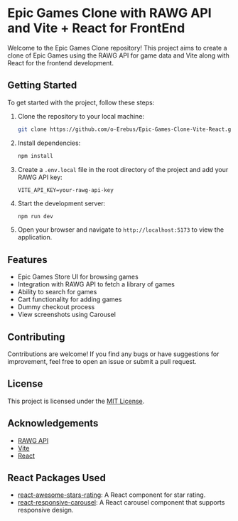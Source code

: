 # Epic Games Clone with RAWG API and Vite + React for FrontEnd

Welcome to the Epic Games Clone repository! This project aims to create a clone of Epic Games using the RAWG API for game data and Vite along with React for the frontend development.

## Getting Started

To get started with the project, follow these steps:

1. Clone the repository to your local machine:

   ```bash
   git clone https://github.com/o-Erebus/Epic-Games-Clone-Vite-React.git
   ```

2. Install dependencies:

   ```bash
   npm install
   ```

3. Create a `.env.local` file in the root directory of the project and add your RAWG API key:

   ```plaintext
   VITE_API_KEY=your-rawg-api-key
   ```

4. Start the development server:

   ```bash
   npm run dev
   ```

5. Open your browser and navigate to `http://localhost:5173` to view the application.

## Features

- Epic Games Store UI for browsing games
- Integration with RAWG API to fetch a library of games
- Ability to search for games
- Cart functionality for adding games
- Dummy checkout process
- View screenshots using Carousel

## Contributing

Contributions are welcome! If you find any bugs or have suggestions for improvement, feel free to open an issue or submit a pull request.

## License

This project is licensed under the [MIT License](LICENSE).

## Acknowledgements

- [RAWG API](https://rawg.io/apidocs)
- [Vite](https://vitejs.dev/)
- [React](https://reactjs.org/)

## React Packages Used

- [react-awesome-stars-rating](https://www.npmjs.com/package/react-awesome-stars-rating): A React component for star rating.
- [react-responsive-carousel](https://www.npmjs.com/package/react-responsive-carousel): A React carousel component that supports responsive design.

